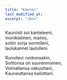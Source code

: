 ```yaml
---
title: "Kannel"
last_modified_at:
excerpt: "<br>"
---  
```


Kauniisti soi kanteleeni,  
monikielinen, mainio,  
soitin sorja sormilleni,  
laulukannel laululleni.  

Runoilevi runkonsakin,  
Soittonsa on suurenmoinen,  
Voimallansa vakuuttavi,  
Kauneuttansa kailottani.  